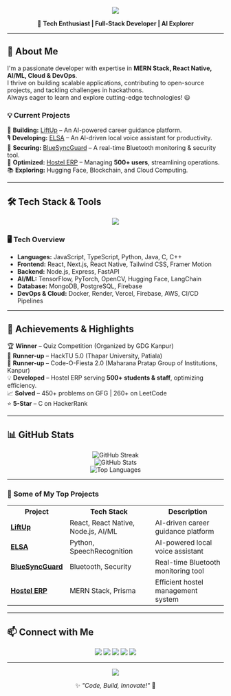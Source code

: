 <p align="center">
  <img src="https://capsule-render.vercel.app/api?type=waving&color=0:00FF66,100:8A2BE2&height=200&section=header&text=Hi%20there,%20I'm%20Abhiraj%20Dixit!%20👋&fontSize=40&fontColor=ffffff&animation=fadeIn" />
</p>

<p align="center">
  🚀 <strong>Tech Enthusiast | Full-Stack Developer | AI Explorer</strong>
</p>

---

## 🚀 About Me  

I'm a passionate developer with expertise in **MERN Stack, React Native, AI/ML, Cloud & DevOps**.  
I thrive on building scalable applications, contributing to open-source projects, and tackling challenges in hackathons.  
Always eager to learn and explore cutting-edge technologies! 😃  

### 💡 **Current Projects**  
🔭 **Building:** [LiftUp](#) – An AI-powered career guidance platform.  
🎙 **Developing:** [ELSA](#) – An AI-driven local voice assistant for productivity.  
🔵 **Securing:** [BlueSyncGuard](#) – A real-time Bluetooth monitoring & security tool.  
🏢 **Optimized:** [Hostel ERP](#) – Managing **500+ users**, streamlining operations.  
📚 **Exploring:** Hugging Face, Blockchain, and Cloud Computing.  

---

## 🛠 Tech Stack & Tools  

<p align="center">
  <img src="https://skillicons.dev/icons?i=js,ts,py,java,cpp,react,nextjs,nodejs,express,prisma,mongodb,git,github,tailwind,postman,docker,aws,vercel" />
</p>

### 🖥 **Tech Overview**
- **Languages:** JavaScript, TypeScript, Python, Java, C, C++  
- **Frontend:** React, Next.js, React Native, Tailwind CSS, Framer Motion  
- **Backend:** Node.js, Express, FastAPI  
- **AI/ML:** TensorFlow, PyTorch, OpenCV, Hugging Face, LangChain  
- **Database:** MongoDB, PostgreSQL, Firebase  
- **DevOps & Cloud:** Docker, Render, Vercel, Firebase, AWS, CI/CD Pipelines  

---

## 🌟 Achievements & Highlights  

🏆 **Winner** – Quiz Competition (Organized by GDG Kanpur)  
🥈 **Runner-up** – HackTU 5.0 (Thapar University, Patiala)  
🥈 **Runner-up** – Code-O-Fiesta 2.0 (Maharana Pratap Group of Institutions, Kanpur)  
💡 **Developed** – Hostel ERP serving **500+ students & staff**, optimizing efficiency.  
📈 **Solved** – 450+ problems on GFG | 260+ on LeetCode  
⭐ **5-Star** – C on HackerRank  

---

## 📊 GitHub Stats  

<p align="center">
  <img src="https://github-readme-streak-stats.herokuapp.com/?user=Aabhiraj412&theme=radical" alt="GitHub Streak" />
  <br/>
  <img src="https://github-readme-stats.vercel.app/api?username=Aabhiraj412&show_icons=true&theme=radical" alt="GitHub Stats" />
  <br/>
  <img src="https://github-readme-stats.vercel.app/api/top-langs/?username=Aabhiraj412&layout=compact&theme=radical" alt="Top Languages" />
</p>

---

### 🚀 **Some of My Top Projects**  

<p align="center">
  <table>
    <tr>
      <th>Project</th>
      <th>Tech Stack</th>
      <th>Description</th>
    </tr>
    <tr>
      <td><strong><a href="#">LiftUp</a></strong></td>
      <td>React, React Native, Node.js, AI/ML</td>
      <td>AI-driven career guidance platform</td>
    </tr>
    <tr>
      <td><strong><a href="#">ELSA</a></strong></td>
      <td>Python, SpeechRecognition</td>
      <td>AI-powered local voice assistant</td>
    </tr>
    <tr>
      <td><strong><a href="#">BlueSyncGuard</a></strong></td>
      <td>Bluetooth, Security</td>
      <td>Real-time Bluetooth monitoring tool</td>
    </tr>
    <tr>
      <td><strong><a href="#">Hostel ERP</a></strong></td>
      <td>MERN Stack, Prisma</td>
      <td>Efficient hostel management system</td>
    </tr>
  </table>
</p>

---

## 📫 Connect with Me  

<p align="center">
  <a href="https://portfolio-delta-ashen-42.vercel.app/"><img src="https://img.shields.io/badge/Portfolio-%23000000.svg?&style=for-the-badge&logo=vercel&logoColor=white" /></a>
  <a href="mailto:abhirajdixit412@gmail.com"><img src="https://img.shields.io/badge/Email-%23D14836.svg?&style=for-the-badge&logo=gmail&logoColor=white" /></a>
  <a href="https://www.linkedin.com/in/abhiraj-dixit-960a50244/"><img src="https://img.shields.io/badge/LinkedIn-%230077B5.svg?&style=for-the-badge&logo=linkedin&logoColor=white" /></a>
  <a href="https://github.com/Aabhiraj412"><img src="https://img.shields.io/badge/GitHub-%23121011.svg?&style=for-the-badge&logo=github&logoColor=white" /></a>
  <a href="https://x.com/AbhirajDixit11"><img src="https://img.shields.io/badge/X-%231DA1F2.svg?&style=for-the-badge&logo=Twitter&logoColor=white" /></a>
</p>

---

<p align="center">
  <img src="https://capsule-render.vercel.app/api?type=waving&color=0:8A2BE2,100:00FF66&height=150&section=footer"/>
</p>

<p align="center">✨ <em>"Code, Build, Innovate!"</em> 🚀</p>


